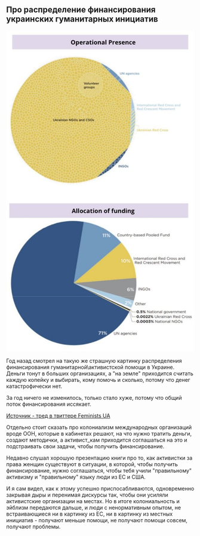 ## Про распределение финансирования украинских гуманитарных инициатив

[![график](/assets/images/photo_2024-01-10_18-49-08.jpg "график")](https://twitter.com/FeministsUa/status/1724753984957628851/photo/1)

Год назад смотрел на такую же страшную картинку распределения финансирования гуманитарной\активистской помощи в Украине. Деньги тонут в больших организациях, а "на земле" приходится считать каждую копейку и выбирать, кому помочь и сколько, потому что денег катастрофически нет.

За год ничего не изменилось, только стало хуже, потому что общий поток финансирования иссякает.

[Источник - тред в твиттере Feminists UA](https://twitter.com/feministsua/status/1724752538505752783?s=46)

Отдельно стоит сказать про колониализм международных организаций вроде ООН, которые в кабинетах решают, на что нужно тратить деньги, создают методички, а активист_кам приходится соглашаться на это и подстраивать свои задачи, чтобы получить финансирование. 

Недавно слушал хорошую презентацию книги про то, как активистки за права женщин существуют в ситуации, в которой, чтобы получить финансирование, нужно соглашаться, чтобы тебя учили "правильному" активизму и "правильному" языку люди из ЕС и США. 

И я сам видел, как к этому успешно приспосабливаются, одновременно закрывая дыры и перенимая дискурсы так, чтобы они усиляли активистские организации на местах. Но в итоге колониальность и эйблизм передаются дальше, и люди с ненормативным опытом, не встраивающиеся ни в картинку из ЕС, ни в картинку из местных инициатив - получают меньше помощи, не получают помощи совсем, получают проблемы.
